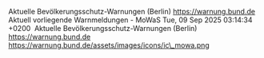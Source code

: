 Aktuelle Bevölkerungsschutz-Warnungen (Berlin) https://warnung.bund.de Aktuell vorliegende Warnmeldungen - MoWaS Tue, 09 Sep 2025 03:14:34 +0200 ![]() Aktuelle Bevölkerungsschutz-Warnungen (Berlin) https://warnung.bund.de https://warnung.bund.de/assets/images/icons/ic\_mowa.png
